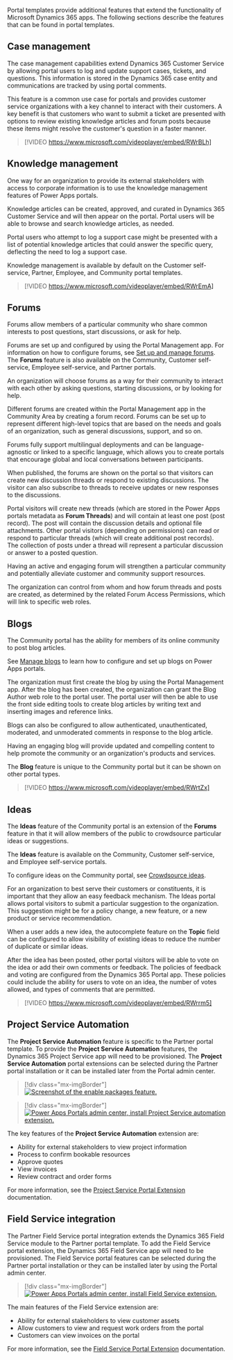 Portal templates provide additional features that extend the functionality of Microsoft Dynamics 365 apps. The following sections describe the features that can be found in portal templates.

## Case management

The case management capabilities extend Dynamics 365 Customer Service by allowing portal users to log and update support cases, tickets, and questions. This information is stored in the Dynamics 365 case entity and communications are tracked by using portal comments.

This feature is a common use case for portals and provides customer service organizations with a key channel to interact with their customers. A key benefit is that customers who want to submit a ticket are presented with options to review existing knowledge articles and forum posts because these items might resolve the customer's question in a faster manner.

> [!VIDEO https://www.microsoft.com/videoplayer/embed/RWrBLh]

## Knowledge management

One way for an organization to provide its external stakeholders with access to corporate information is to use the knowledge management features of Power Apps portals.

Knowledge articles can be created, approved, and curated in Dynamics 365 Customer Service and will then appear on the portal. Portal users will be able to browse and search knowledge articles, as needed.

Portal users who attempt to log a support case might be presented with a list of potential knowledge articles that could answer the specific query, deflecting the need to log a support case.

Knowledge management is available by default on the Customer self-service, Partner, Employee, and Community portal templates.

> [!VIDEO https://www.microsoft.com/videoplayer/embed/RWrEmA]

## Forums

Forums allow members of a particular community who share common interests to post questions, start discussions, or ask for help.  

Forums are set up and configured by using the Portal Management app. For information on how to configure forums, see [Set up and manage forums](https://docs.microsoft.com/dynamics365/portals/setup-manage-forums/?azure-portal=true). The **Forums** feature is also available on the Community, Customer self-service, Employee self-service, and Partner portals.

An organization will choose forums as a way for their community to interact with each other by asking questions, starting discussions, or by looking for help.

Different forums are created within the Portal Management app in the Community Area by creating a forum record. Forums can be set up to represent different high-level topics that are based on the needs and goals of an organization, such as general discussions, support, and so on.

Forums fully support multilingual deployments and can be language-agnostic or linked to a specific language, which allows you to create portals that encourage global and local conversations between participants. 

When published, the forums are shown on the portal so that visitors can create new discussion threads or respond to existing discussions. The visitor can also subscribe to threads to receive updates or new responses to the discussions.

Portal visitors will create new threads (which are stored in the Power Apps portals metadata as **Forum Threads**) and will contain at least one post (post record). The post will contain the discussion details and optional file attachments. Other portal visitors (depending on permissions) can read or respond to particular threads (which will create additional post records). The collection of posts under a thread will represent a particular discussion or answer to a posted question.  

Having an active and engaging forum will strengthen a particular community and potentially alleviate customer and community support resources.

The organization can control from whom and how forum threads and posts are created, as determined by the related Forum Access Permissions, which will link to specific web roles.

## Blogs

The Community portal has the ability for members of its online community to post blog articles.  

See [Manage blogs](https://docs.microsoft.com/dynamics365/customer-engagement/portals/manage-blogs/?azure-portal=true) to learn how to configure and set up blogs on Power Apps portals.

The organization must first create the blog by using the Portal Management app. After the blog has been created, the organization can grant the Blog Author web role to the portal user. The portal user will then be able to use the front side editing tools to create blog articles by writing text and inserting images and reference links.

Blogs can also be configured to allow authenticated, unauthenticated, moderated, and unmoderated comments in response to the blog article.

Having an engaging blog will provide updated and compelling content to help promote the community or an organization's products and services.

The **Blog** feature is unique to the Community portal but it can be shown on other portal types.

> [!VIDEO https://www.microsoft.com/videoplayer/embed/RWrtZx]

## Ideas

The **Ideas** feature of the Community portal is an extension of the **Forums** feature in that it will allow members of the public to crowdsource particular ideas or suggestions.

The **Ideas** feature is available on the Community, Customer self-service, and Employee self-service portals.

To configure ideas on the Community portal, see [Crowdsource ideas](https://docs.microsoft.com/dynamics365/customer-engagement/portals/crowdsource-ideas/?azure-portal=true).

For an organization to best serve their customers or constituents, it is important that they allow an easy feedback mechanism. The Ideas portal allows portal visitors to submit a particular suggestion to the organization. This suggestion might be for a policy change, a new feature, or a new product or service recommendation. 

When a user adds a new idea, the autocomplete feature on the **Topic** field can be configured to allow visibility of existing ideas to reduce the number of duplicate or similar ideas.  

After the idea has been posted, other portal visitors will be able to vote on the idea or add their own comments or feedback. The policies of feedback and voting are configured from the Dynamics 365 Portal app. These policies could include the ability for users to vote on an idea, the number of votes allowed, and types of comments that are permitted.

> [!VIDEO https://www.microsoft.com/videoplayer/embed/RWrrm5]

## Project Service Automation 

The **Project Service Automation** feature is specific to the Partner portal template. To provide the **Project Service Automation** features, the Dynamics 365 Project Service app will need to be provisioned. The **Project Service Automation** portal extensions can be selected during the Partner portal installation or it can be installed later from the Portal admin center.

> [!div class="mx-imgBorder"]
> [![Screenshot of the enable packages feature.](../media/2-project-service-provision.png)](../media/2-project-service-provision.png#lightbox)

> [!div class="mx-imgBorder"]
> [![Power Apps Portals admin center, install Project Service automation extension.](../media/2-project-service-admin.png)](../media/2-project-service-admin.png#lightbox)

The key features of the **Project Service Automation** extension are:

- Ability for external stakeholders to view project information
- Process to confirm bookable resources
- Approve quotes
- View invoices
- Review contract and order forms

For more information, see the [Project Service Portal Extension](https://docs.microsoft.com/dynamics365/portals/integrate-project-service-automation/?azure-portal=true) documentation.

## Field Service integration 

The Partner Field Service portal integration extends the Dynamics 365 Field Service module to the Partner portal template. To add the Field Service portal extension, the Dynamics 365 Field Service app will need to be provisioned. The Field Service portal features can be selected during the Partner portal installation or they can be installed later by using the Portal admin center.

> [!div class="mx-imgBorder"]
> [![Power Apps Portals admin center, install Field Service extension.](../media/2-field-service-admin.png)](../media/2-field-service-admin.png#lightbox)

The main features of the Field Service extension are:
- Ability for external stakeholders to view customer assets
- Allow customers to view and request work orders from the portal
- Customers can view invoices on the portal

For more information, see the [Field Service Portal Extension](https://docs.microsoft.com/dynamics365/portals/integrate-field-service/?azure-portal=true) documentation.